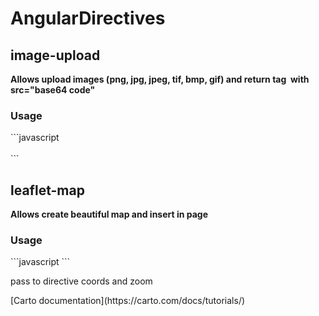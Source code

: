 # AngularDirectives
<h2> image-upload </h2>
<strong>Allows upload images (png, jpg, jpeg, tif, bmp, gif) and return tag <img> with src="base64 code" </strong>
<h3>Usage</h3>
```javascript
  <image-upload get-img="ctrl.text"></image-upload>
  <div contenteditable="true" class="text-box" ng-model="ctrl.text" ng-model-options="{ debounce: 300 }" ></div>
  ```
<h2> leaflet-map </h2>
<strong>Allows create beautiful map and insert in page</strong>
<h3>Usage</h3>
```javascript
   <leaflet-map user="[latitude, longitude]" zoom="3"></leaflet-map>
   ```
<p>pass to directive coords and zoom </p>
[Carto documentation](https://carto.com/docs/tutorials/)
